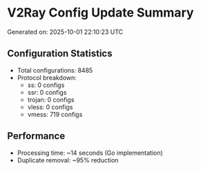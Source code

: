 # V2Ray Config Update Summary
Generated on: 2025-10-01 22:10:23 UTC

## Configuration Statistics
- Total configurations: 8485
- Protocol breakdown:
  - ss: 0 configs
  - ssr: 0 configs
  - trojan: 0 configs
  - vless: 0 configs
  - vmess: 719 configs

## Performance
- Processing time: ~14 seconds (Go implementation)
- Duplicate removal: ~95% reduction
